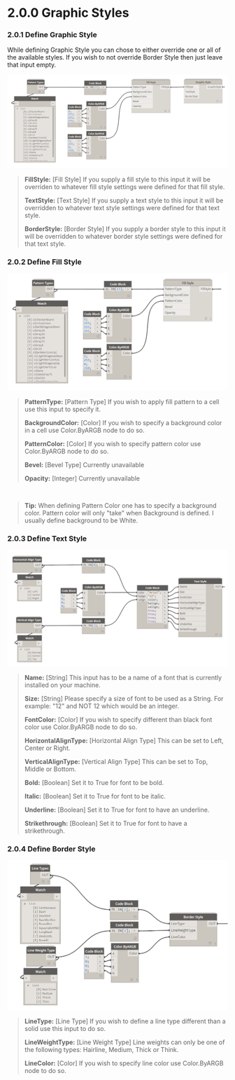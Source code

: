# 2.0.0 Graphic Styles

### 2.0.1 Define Graphic Style

While defining Graphic Style you can chose to either override one or all of the available styles. If you wish to not override Border Style then just leave that input empty.

![](cellValue4.png)

<blockquote>
<p><b> FillStyle:</b> [Fill Style] If you supply a fill style to this input it will be overriden to whatever fill style settings were defined for that fill style.</p>
<p><b> TextStyle:</b> [Text Style] If you supply a text style to this input it will be overridden to whatever text style settings were defined for that text style.</p>
<p><b> BorderStyle:</b> [Border Style] If you supply a border style to this input it will be overridden to whatever border style settings were defined for that text style.</p>
</blockquote>

### 2.0.2 Define Fill Style

![](cellValue5.png)

<blockquote>
<p><b> PatternType:</b> [Pattern Type] If you wish to apply fill pattern to a cell use this input to specify it.</p>
<p><b> BackgroundColor:</b> [Color] If you wish to specify a background color in a cell use Color.ByARGB node to do so.</p>
<p><b> PatternColor:</b> [Color] If you wish to specify pattern color use Color.ByARGB node to do so.</p>
<p><b> Bevel:</b> [Bevel Type] Currently unavailable </p>
<p><b> Opacity:</b> [Integer] Currently unavailable </p>
</blockquote>

&nbsp;
<blockquote>
<p><b>Tip:</b> When defining Pattern Color one has to specify a background color. Pattern color will only "take" when Background is defined. I usually define background to be White. 
</blockquote>

### 2.0.3 Define Text Style

![](textStyle.png)

<blockquote>
<p><b> Name:</b> [String] This input has to be a name of a font that is currently installed on your machine.</p>
<p><b> Size:</b> [String] Please specify a size of font to be used as a String. For example: "12" and NOT 12 which would be an integer.</p>
<p><b> FontColor:</b> [Color] If you wish to specify different than black font color use Color.ByARGB node to do so.</p>
<p><b> HorizontalAlignType:</b> [Horizontal Align Type] This can be set to Left, Center or Right. </p>
<p><b> VerticalAlignType:</b> [Vertical Align Type] This can be set to Top, Middle or Bottom. </p>
<p><b> Bold:</b> [Boolean] Set it to True for font to be bold. </p>
<p><b> Italic:</b> [Boolean] Set it to True for font to be italic.</p>
<p><b> Underline:</b> [Boolean] Set it to True for font to have an underline.</p>
<p><b> Strikethrough:</b> [Boolean] Set it to True for font to have a strikethrough.</p>
</blockquote>

### 2.0.4 Define Border Style

![](borderStyle.png)

<blockquote>
<p><b> LineType:</b> [Line Type] If you wish to define a line type different than a solid use this input to do so.</p>
<p><b> LineWeightType:</b> [Line Weight Type] Line weights can only be one of the following types: Hairline, Medium, Thick or Think.</p>
<p><b> LineColor:</b> [Color] If you wish to specify line color use Color.ByARGB node to do so.</p>
</blockquote>